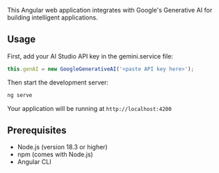 This Angular web application integrates with Google's Generative AI for building intelligent applications.

## Usage
First, add your AI Studio API key in the gemini.service file:
```typescript
this.genAI = new GoogleGenerativeAI('<paste API key here>');
```

Then start the development server:
```bash
ng serve
```

Your application will be running at `http://localhost:4200`


## Prerequisites
- Node.js (version 18.3 or higher)
- npm (comes with Node.js)
- Angular CLI
